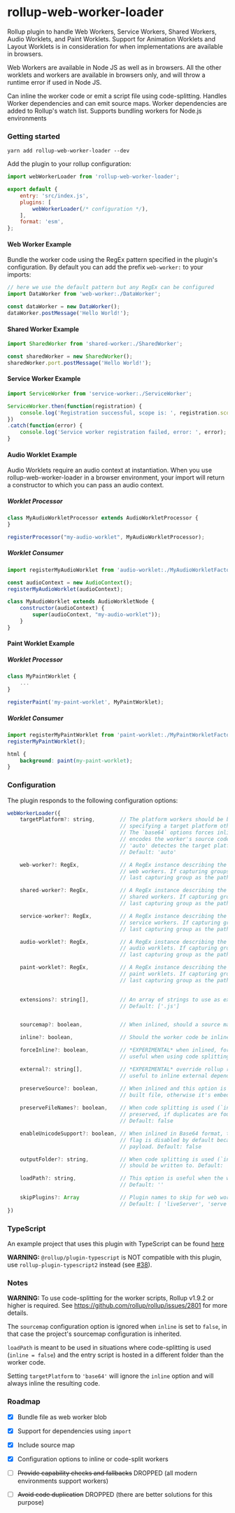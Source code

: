 # rollup-web-worker-loader

Rollup plugin to handle Web Workers, Service Workers, Shared Workers,
Audio Worklets, and Paint Worklets. Support for Animation Worklets and
Layout Worklets is in consideration for when implementations are available
in browsers.

Web Workers are available in Node JS as well as in browsers. All the other
worklets and workers are available in browsers only, and will throw a runtime
error if used in Node JS.

Can inline the worker code or emit a script file using code-splitting.
Handles Worker dependencies and can emit source maps.
Worker dependencies are added to Rollup's watch list.
Supports bundling workers for Node.js environments

### Getting started

```
yarn add rollup-web-worker-loader --dev
```

Add the plugin to your rollup configuration:

```javascript
import webWorkerLoader from 'rollup-web-worker-loader';

export default {
    entry: 'src/index.js',
    plugins: [
        webWorkerLoader(/* configuration */),
    ],
    format: 'esm',
};
```

#### Web Worker Example

Bundle the worker code using the RegEx pattern specified in the plugin's configuration.
By default you can add the prefix `web-worker:` to your imports:

```javascript
// here we use the default pattern but any RegEx can be configured
import DataWorker from 'web-worker:./DataWorker';

const dataWorker = new DataWorker();
dataWorker.postMessage('Hello World!');
```

#### Shared Worker Example

```javascript
import SharedWorker from 'shared-worker:./SharedWorker';

const sharedWorker = new SharedWorker();
sharedWorker.port.postMessage('Hello World!');
```

#### Service Worker Example

```javascript
import ServiceWorker from 'service-worker:./ServiceWorker';

ServiceWorker.then(function(registration) {
    console.log('Registration successful, scope is: ', registration.scope);
})
.catch(function(error) {
    console.log('Service worker registration failed, error: ', error);
}
```

#### Audio Worklet Example

Audio Worklets require an audio context at instantiation. When you use
rollup-web-worker-loader in a browser environment, your import will
return a constructor to which you can pass an audio context.
##### Worklet Processor

```javascript
class MyAudioWorkletProcessor extends AudioWorkletProcessor {
}

registerProcessor("my-audio-worklet", MyAudioWorkletProcessor);
```

##### Worklet Consumer

```javascript
import registerMyAudioWorklet from 'audio-worklet:./MyAudioWorkletFactory';

const audioContext = new AudioContext();
registerMyAudioWorklet(audioContext);

class MyAudioWorklet extends AudioWorkletNode {
    constructor(audioContext) {
        super(audioContext, "my-audio-worklet"));
    }
}
```

#### Paint Worklet Example

##### Worklet Processor

```javascript
class MyPaintWorklet {
    ...
}

registerPaint('my-paint-worklet', MyPaintWorklet);
```

##### Worklet Consumer

```javascript
import registerMyPaintWorklet from 'paint-worklet:./MyPaintWorkletFactory';
registerMyPaintWorklet();
```

```css
html {
    background: paint(my-paint-worklet);
}
```

### Configuration
The plugin responds to the following configuration options:
```javascript
webWorkerLoader({
    targetPlatform?: string,        // The platform workers should be built for, can be 'auto', 'browser', 'node' or 'base64'.
                                    // specifying a target platform other than 'auto' reduces the amount of loader code.
                                    // The `base64` options forces inline and the import results on a base64 string that
                                    // encodes the worker's source code. NOTE: The string does not include a mime type.
                                    // 'auto' detectes the target platform and selects between 'browser` and 'node'.
                                    // Default: 'auto'

    web-worker?: RegEx,             // A RegEx instance describing the pattern that matches the files to import as
                                    // web workers. If capturing groups are present, the plugin uses the contents of the
                                    // last capturing group as the path to the worker script. Default: /web-worker:(.+)/

    shared-worker?: RegEx,          // A RegEx instance describing the pattern that matches the files to import as
                                    // shared workers. If capturing groups are present, the plugin uses the contents of the
                                    // last capturing group as the path to the worker script. Default: /shared-worker:(.+)/

    service-worker?: RegEx,         // A RegEx instance describing the pattern that matches the files to import as
                                    // service workers. If capturing groups are present, the plugin uses the contents of the
                                    // last capturing group as the path to the worker script. Default: /service-worker:(.+)/

    audio-worklet?: RegEx,          // A RegEx instance describing the pattern that matches the files to import as
                                    // audio worklets. If capturing groups are present, the plugin uses the contents of the
                                    // last capturing group as the path to the worker script. Default: /audio-worklet:(.+)/

    paint-worklet?: RegEx,          // A RegEx instance describing the pattern that matches the files to import as
                                    // paint worklets. If capturing groups are present, the plugin uses the contents of the
                                    // last capturing group as the path to the worker script. Default: /paint-worklet:(.+)/

    
    extensions?: string[],          // An array of strings to use as extensions when resolving worker files.
                                    // Default: ['.js']


    sourcemap?: boolean,            // When inlined, should a source map be included in the final output. Default: false

    inline?: boolean,               // Should the worker code be inlined (Base64). Default: true

    forceInline?: boolean,          // *EXPERIMENTAL* when inlined, forces the code to be included every time it is imported
                                    // useful when using code splitting: Default: false

    external?: string[],            // *EXPERIMENTAL* override rollup resolution of external module IDs
                                    // useful to inline external dependencies in a worker blob. Default: undefined

    preserveSource?: boolean,       // When inlined and this option is enabled, the full source code is included in the
                                    // built file, otherwise it's embedded as a base64 string. Default: false
    
    preserveFileNames?: boolean,    // When code splitting is used (`inline === false`) the input worker file names are
                                    // preserved, if duplicates are found `-n` is appended to the file names.
                                    // Default: false

    enableUnicodeSupport?: boolean, // When inlined in Base64 format, this option enables unicode support (UTF16). This
                                    // flag is disabled by default because supporting UTF16 doubles the size of the final
                                    // payload. Default: false

    outputFolder?: string,          // When code splitting is used (`inline: false`), folder in which the worker scripts
                                    // should be written to. Default: '' (same as build output folder)

    loadPath?: string,              // This option is useful when the worker scripts need to be loaded from another folder.
                                    // Default: ''

    skipPlugins?: Array             // Plugin names to skip for web worker build
                                    // Default: [ 'liveServer', 'serve', 'livereload' ]
})
```

### TypeScript
An example project that uses this plugin with TypeScript can be found [here](https://github.com/darionco/rollup-typescript-webworkers)

**WARNING:** `@rollup/plugin-typescript` is NOT compatible with this plugin, use `rollup-plugin-typescript2` instead (see [#38](https://github.com/darionco/rollup-web-worker-loader/issues/38)).

### Notes
**WARNING:** To use code-splitting for the worker scripts, Rollup v1.9.2 or higher is required. See https://github.com/rollup/rollup/issues/2801 for more details.

The `sourcemap` configuration option is ignored when `inline` is set to `false`, in that case the project's sourcemap configuration is inherited.

`loadPath` is meant to be used in situations where code-splitting is used (`inline = false`) and the entry script is hosted in a different folder than the worker code.

Setting `targetPlatform` to `'base64'` will ignore the `inline` option and will always inline the resulting code.


### Roadmap
- [x] Bundle file as web worker blob
- [x] Support for dependencies using `import`
- [x] Include source map
- [x] Configuration options to inline or code-split workers
- [ ] ~~Provide capability checks and fallbacks~~ DROPPED (all modern environments support workers) 
- [ ] ~~Avoid code duplication~~ DROPPED (there are better solutions for this purpose)


